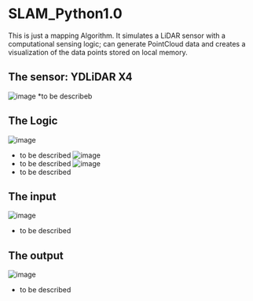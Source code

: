 # SLAM_Python1.0

This is just a mapping Algorithm. It simulates a LiDAR sensor with a computational sensing logic; can generate PointCloud data and creates a visualization of the data points stored on local memory.



## The sensor: YDLiDAR X4

![image](https://user-images.githubusercontent.com/42594579/171638622-9a2b399e-d5bf-4d71-98f0-f6f8b469c637.png)
*to be describeb

## The Logic

![image](https://user-images.githubusercontent.com/42594579/171638862-1bcc8d97-f159-47d1-98e7-e30251b72dad.png)
* to be described
![image](https://user-images.githubusercontent.com/42594579/171639006-0c523017-af11-4a0c-8817-bad18fd8cbf2.png)
* to be described
![image](https://user-images.githubusercontent.com/42594579/171639059-7359b5ac-48ae-4a9f-abc8-000ef96984fd.png)
* to be described


## The input

![image](https://user-images.githubusercontent.com/42594579/171639314-15c734f0-4976-4f46-b206-bcbc6c6bd3f6.png)
* to be described

## The output

![image](https://user-images.githubusercontent.com/42594579/171639135-511ad276-31ac-499b-83b2-0dd9812be273.png)
* to be described
